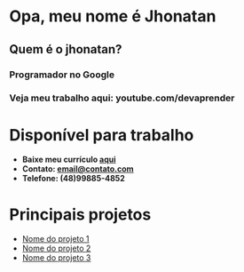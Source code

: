 # **Opa, meu nome é Jhonatan**

## Quem é o jhonatan?

### **Programador no Google**
### **Veja meu trabalho aqui: youtube.com/devaprender**

# Disponível para trabalho
* **Baixe meu currículo [aqui](www.link_para_seu_curriculo.com)**
* **Contato: email@contato.com**
* **Telefone: (48)99885-4852**

# Principais projetos
* [Nome do projeto 1](www.github.com/perfil/projeto1)
* [Nome do projeto 2](www.github.com/perfil/projeto2)
* [Nome do projeto 3](www.github.com/perfil/projeto3)
